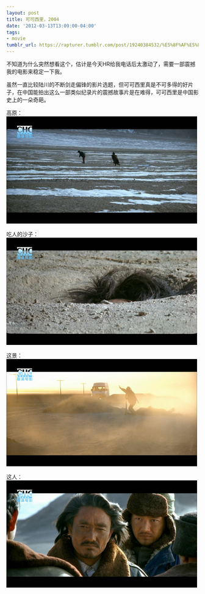 ```yaml
---
layout: post
title: 可可西里，2004
date: '2012-03-13T13:09:00-04:00'
tags:
- movie
tumblr_url: https://rapturer.tumblr.com/post/19240384532/%E5%8F%AF%E5%8F%AF%E8%A5%BF%E9%87%8C2004
---
```

不知道为什么突然想看这个，估计是今天HR给我电话后太激动了，需要一部震撼我的电影来稳定一下我。

虽然一直比较陆川的不断剑走偏锋的影片选题，但可可西里真是不可多得的好片子，在中国能拍出这么一部类似纪录片的震撼故事片是在难得，可可西里是中国影史上的一朵奇葩。

高原： ![](/assets/img/tumblr_m1cq5gvyea1r0cnr9.jpg)

吃人的沙子： ![](/assets/img/tumblr_m1cq55oxnw1r0cnr9.jpg)

这景： ![](/assets/img/tumblr_m1cq4dtsrz1r0cnr9.jpg)

这人： ![](/assets/img/tumblr_m1cq4olexd1r0cnr9.jpg)

